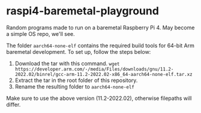 # raspi4-baremetal-playground

Random programs made to run on a baremetal Raspberry Pi 4. May become a simple OS repo, we'll see.

The folder `aarch64-none-elf` contains the required build tools for 64-bit Arm baremetal development. To set up, follow the steps below:

1. Download the tar with this command.
`wget https://developer.arm.com/-/media/Files/downloads/gnu/11.2-2022.02/binrel/gcc-arm-11.2-2022.02-x86_64-aarch64-none-elf.tar.xz`
2. Extract the tar in the root folder of this repository.
3. Rename the resulting folder to `aarch64-none-elf`

Make sure to use the above version (11.2-2022.02), otherwise filepaths will differ.
